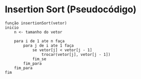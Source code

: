 # Insertion Sort (Pseudocódigo)

```pseudocode
função insertionSort(vetor)
inicio
    n <- tamanho do vetor

    para i de 1 ate n faça
        para j de i ate 1 faça
            se vetor[j] < vetor[j - 1]
                trocar(vetor[j], vetor[j - 1])
            fim_se
        fim_para
    fim_para
fim
```
